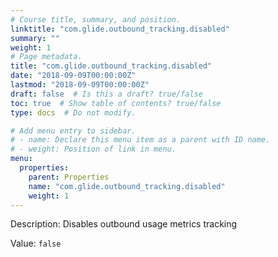 ```yaml
---
# Course title, summary, and position.
linktitle: "com.glide.outbound_tracking.disabled"
summary: ""
weight: 1
# Page metadata.
title: "com.glide.outbound_tracking.disabled"
date: "2018-09-09T00:00:00Z"
lastmod: "2018-09-09T00:00:00Z"
draft: false  # Is this a draft? true/false
toc: true  # Show table of contents? true/false
type: docs  # Do not modify.

# Add menu entry to sidebar.
# - name: Declare this menu item as a parent with ID name.
# - weight: Position of link in menu.
menu:
  properties:
    parent: Properties
    name: "com.glide.outbound_tracking.disabled"
    weight: 1
---
```


Description: Disables outbound usage metrics tracking


Value: `false`